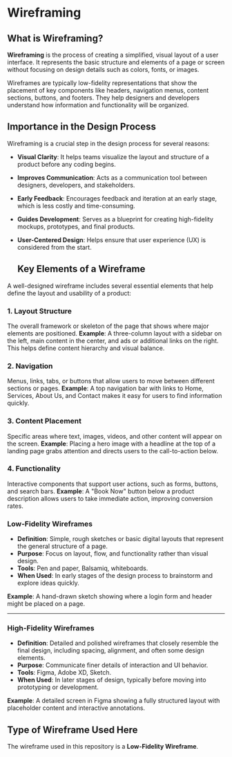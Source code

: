 # Wireframing
## What is Wireframing?

**Wireframing** is the process of creating a simplified, visual layout of a user interface. It represents the basic structure and elements of a page or screen without focusing on design details such as colors, fonts, or images.

Wireframes are typically low-fidelity representations that show the placement of key components like headers, navigation menus, content sections, buttons, and footers. They help designers and developers understand how information and functionality will be organized.

## Importance in the Design Process

Wireframing is a crucial step in the design process for several reasons:

- **Visual Clarity**: It helps teams visualize the layout and structure of a product before any coding begins.
- **Improves Communication**: Acts as a communication tool between designers, developers, and stakeholders.
- **Early Feedback**: Encourages feedback and iteration at an early stage, which is less costly and time-consuming.
- **Guides Development**: Serves as a blueprint for creating high-fidelity mockups, prototypes, and final products.
- **User-Centered Design**: Helps ensure that user experience (UX) is considered from the start.

  ## Key Elements of a Wireframe

A well-designed wireframe includes several essential elements that help define the layout and usability of a product:

### 1. **Layout Structure**
The overall framework or skeleton of the page that shows where major elements are positioned.
**Example**: A three-column layout with a sidebar on the left, main content in the center, and ads or additional links on the right. This helps define content hierarchy and visual balance.

### 2. **Navigation**
Menus, links, tabs, or buttons that allow users to move between different sections or pages.
**Example**: A top navigation bar with links to Home, Services, About Us, and Contact makes it easy for users to find information quickly.

### 3. **Content Placement**
Specific areas where text, images, videos, and other content will appear on the screen.
**Example**: Placing a hero image with a headline at the top of a landing page grabs attention and directs users to the call-to-action below.

### 4. **Functionality**
Interactive components that support user actions, such as forms, buttons, and search bars.
**Example**: A "Book Now" button below a product description allows users to take immediate action, improving conversion rates.

###  Low-Fidelity Wireframes

- **Definition**: Simple, rough sketches or basic digital layouts that represent the general structure of a page.
- **Purpose**: Focus on layout, flow, and functionality rather than visual design.
- **Tools**: Pen and paper, Balsamiq, whiteboards.
- **When Used**: In early stages of the design process to brainstorm and explore ideas quickly.

**Example**: A hand-drawn sketch showing where a login form and header might be placed on a page.

---

###  High-Fidelity Wireframes

- **Definition**: Detailed and polished wireframes that closely resemble the final design, including spacing, alignment, and often some design elements.
- **Purpose**: Communicate finer details of interaction and UI behavior.
- **Tools**: Figma, Adobe XD, Sketch.
- **When Used**: In later stages of design, typically before moving into prototyping or development.

**Example**: A detailed screen in Figma showing a fully structured layout with placeholder content and interactive annotations.

## Type of Wireframe Used Here
The wireframe used in this repository is a **Low-Fidelity Wireframe**.




